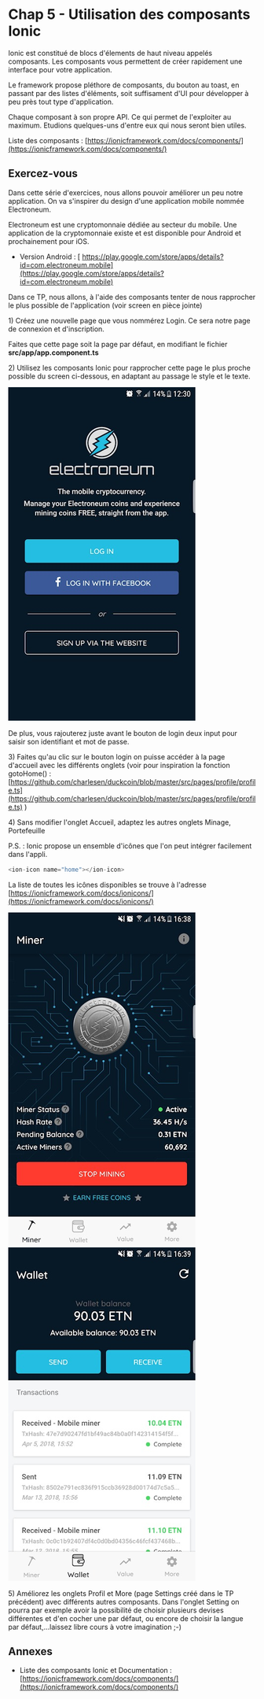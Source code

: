# Chap 5 - Utilisation des composants Ionic

Ionic est constitué de blocs d'élements de haut niveau appelés composants. Les composants vous permettent de créer rapidement une interface pour votre application.

Le framework propose pléthore de composants, du bouton au toast, en passant par des listes d'éléments, soit suffisament d'UI pour développer à peu près tout type d'application.

Chaque composant à son propre API. Ce qui permet de l'exploiter au maximum. Etudions quelques-uns d'entre eux qui nous seront bien utiles.

Liste des composants : [https://ionicframework.com/docs/components/](https://ionicframework.com/docs/components/)

## Exercez-vous

Dans cette série d'exercices, nous allons pouvoir améliorer un peu notre application. On va s'inspirer du design d'une application mobile nommée Electroneum.

Electroneum est une cryptomonnaie dédiée au secteur du mobile. Une application de la cryptomonnaie existe et est disponible pour Android et prochainement pour iOS.

* Version Android : [ https://play.google.com/store/apps/details?id=com.electroneum.mobile](https://play.google.com/store/apps/details?id=com.electroneum.mobile)

Dans ce TP, nous allons, à l'aide des composants tenter de nous rapprocher le plus possible de l'application \(voir screen en pièce jointe\)

1\) Créez une nouvelle page que vous nommérez Login. Ce sera notre page de connexion et d'inscription.

Faites que cette page soit la page par défaut, en modifiant le fichier **src/app/app.component.ts**

2\) Utilisez les composants Ionic pour rapprocher cette page le plus proche possible du screen ci-dessous, en adaptant au passage le style et le texte. 

![](/assets/login_img.jpg)

De plus, vous rajouterez juste avant le bouton de login deux input pour saisir son identifiant et mot de passe.

3\) Faites qu'au clic sur le bouton login on puisse accéder à  la page d'accueil avec les différents onglets \(voir pour inspiration la fonction gotoHome\(\) : [https://github.com/charlesen/duckcoin/blob/master/src/pages/profile/profile.ts](https://github.com/charlesen/duckcoin/blob/master/src/pages/profile/profile.ts) \)

4\) Sans modifier l'onglet Accueil, adaptez les autres onglets Minage, Portefeuille

P.S. : Ionic propose un ensemble d'icônes que l'on peut intégrer facilement dans l'appli.

```js
<ion-icon name="home"></ion-icon>
```

La liste de toutes les icônes disponibles se trouve à l'adresse  [https://ionicframework.com/docs/ionicons/](https://ionicframework.com/docs/ionicons/)

![](/assets/miner_img.jpg)![](/assets/wallet_img.jpg)

5\) Améliorez les onglets Profil et More \(page Settings créé dans le TP précédent\) avec différents autres composants. Dans l'onglet Setting on pourra par exemple avoir la possibilité de choisir plusieurs devises différentes et d'en cocher une par défaut, ou encore de choisir la langue par défaut,...laissez libre cours à votre imagination ;-\)

## Annexes

* Liste des composants Ionic et Documentation : [https://ionicframework.com/docs/components/](https://ionicframework.com/docs/components/)



